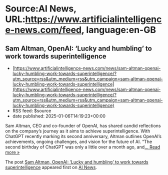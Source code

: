 # Source:AI News, URL:https://www.artificialintelligence-news.com/feed, language:en-GB

## Sam Altman, OpenAI: ‘Lucky and humbling’ to work towards superintelligence
 - [https://www.artificialintelligence-news.com/news/sam-altman-openai-lucky-humbling-work-towards-superintelligence/?utm_source=rss&utm_medium=rss&utm_campaign=sam-altman-openai-lucky-humbling-work-towards-superintelligence](https://www.artificialintelligence-news.com/news/sam-altman-openai-lucky-humbling-work-towards-superintelligence/?utm_source=rss&utm_medium=rss&utm_campaign=sam-altman-openai-lucky-humbling-work-towards-superintelligence)
 - RSS feed: $source
 - date published: 2025-01-06T14:19:23+00:00

<p>Sam Altman, CEO and co-founder of OpenAI, has shared candid reflections on the company’s journey as it aims to achieve superintelligence. With ChatGPT recently marking its second anniversary, Altman outlines OpenAI’s achievements, ongoing challenges, and vision for the future of AI. “The second birthday of ChatGPT was only a little over a month ago, and<a class="excerpt-read-more" href="https://www.artificialintelligence-news.com/news/sam-altman-openai-lucky-humbling-work-towards-superintelligence/" title="ReadSam Altman, OpenAI: ‘Lucky and humbling’ to work towards superintelligence">... Read more &#187;</a></p>
<p>The post <a href="https://www.artificialintelligence-news.com/news/sam-altman-openai-lucky-humbling-work-towards-superintelligence/">Sam Altman, OpenAI: ‘Lucky and humbling’ to work towards superintelligence</a> appeared first on <a href="https://www.artificialintelligence-news.com">AI News</a>.</p>

